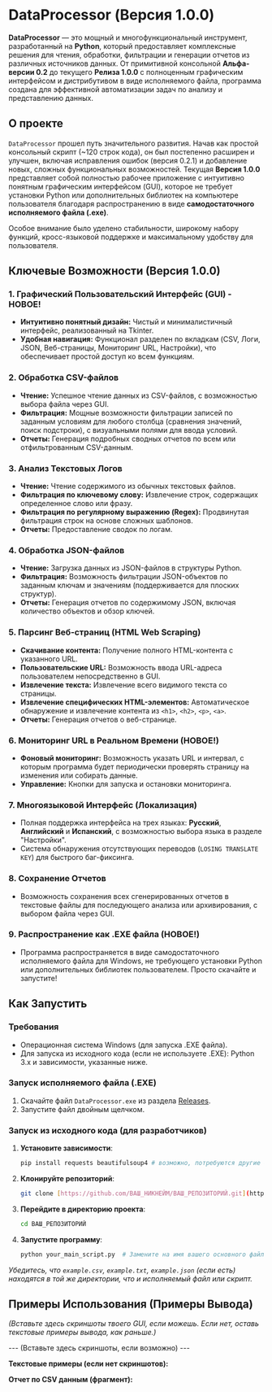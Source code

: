 # DataProcessor (Версия 1.0.0)

**DataProcessor** — это мощный и многофункциональный инструмент, разработанный на **Python**, который предоставляет комплексные решения для чтения, обработки, фильтрации и генерации отчетов из различных источников данных. От примитивной консольной **Альфа-версии 0.2** до текущего **Релиза 1.0.0** с полноценным графическим интерфейсом и дистрибутивом в виде исполняемого файла, программа создана для эффективной автоматизации задач по анализу и представлению данных.

## О проекте

`DataProcessor` прошел путь значительного развития. Начав как простой консольный скрипт (~120 строк кода), он был постепенно расширен и улучшен, включая исправления ошибок (версия 0.2.1) и добавление новых, сложных функциональных возможностей. Текущая **Версия 1.0.0** представляет собой полностью рабочее приложение с интуитивно понятным графическим интерфейсом (GUI), которое не требует установки Python или дополнительных библиотек на компьютере пользователя благодаря распространению в виде **самодостаточного исполняемого файла (.exe)**.

Особое внимание было уделено стабильности, широкому набору функций, кросс-языковой поддержке и максимальному удобству для пользователя.

## Ключевые Возможности (Версия 1.0.0)

### 1. Графический Пользовательский Интерфейс (GUI) - НОВОЕ!

* **Интуитивно понятный дизайн:** Чистый и минималистичный интерфейс, реализованный на Tkinter.
* **Удобная навигация:** Функционал разделен по вкладкам (CSV, Логи, JSON, Веб-страницы, Мониторинг URL, Настройки), что обеспечивает простой доступ ко всем функциям.

### 2. Обработка CSV-файлов

* **Чтение:** Успешное чтение данных из CSV-файлов, с возможностью выбора файла через GUI.
* **Фильтрация:** Мощные возможности фильтрации записей по заданным условиям для любого столбца (сравнения значений, поиск подстроки), с визуальными полями для ввода условий.
* **Отчеты:** Генерация подробных сводных отчетов по всем или отфильтрованным CSV-данным.

### 3. Анализ Текстовых Логов

* **Чтение:** Чтение содержимого из обычных текстовых файлов.
* **Фильтрация по ключевому слову:** Извлечение строк, содержащих определенное слово или фразу.
* **Фильтрация по регулярному выражению (Regex):** Продвинутая фильтрация строк на основе сложных шаблонов.
* **Отчеты:** Предоставление сводок по логам.

### 4. Обработка JSON-файлов

* **Чтение:** Загрузка данных из JSON-файлов в структуры Python.
* **Фильтрация:** Возможность фильтрации JSON-объектов по заданным ключам и значениям (поддерживается для плоских структур).
* **Отчеты:** Генерация отчетов по содержимому JSON, включая количество объектов и обзор ключей.

### 5. Парсинг Веб-страниц (HTML Web Scraping)

* **Скачивание контента:** Получение полного HTML-контента с указанного URL.
* **Пользовательские URL:** Возможность ввода URL-адреса пользователем непосредственно в GUI.
* **Извлечение текста:** Извлечение всего видимого текста со страницы.
* **Извлечение специфических HTML-элементов:** Автоматическое обнаружение и извлечение контента из `<h1>`, `<h2>`, `<p>`, `<a>`.
* **Отчеты:** Генерация отчетов о веб-странице.

### 6. Мониторинг URL в Реальном Времени (НОВОЕ!)

* **Фоновый мониторинг:** Возможность указать URL и интервал, с которым программа будет периодически проверять страницу на изменения или собирать данные.
* **Управление:** Кнопки для запуска и остановки мониторинга.

### 7. Многоязыковой Интерфейс (Локализация)

* Полная поддержка интерфейса на трех языках: **Русский**, **Английский** и **Испанский**, с возможностью выбора языка в разделе "Настройки".
* Система обнаружения отсутствующих переводов (`LOSING TRANSLATE KEY`) для быстрого баг-фиксинга.

### 8. Сохранение Отчетов

* Возможность сохранения всех сгенерированных отчетов в текстовые файлы для последующего анализа или архивирования, с выбором файла через GUI.

### 9. Распространение как .EXE файла (НОВОЕ!)

* Программа распространяется в виде самодостаточного исполняемого файла для Windows, не требующего установки Python или дополнительных библиотек пользователем. Просто скачайте и запустите!

## Как Запустить

### Требования

* Операционная система Windows (для запуска .EXE файла).
* Для запуска из исходного кода (если не используете .EXE): Python 3.x и зависимости, указанные ниже.

### Запуск исполняемого файла (.EXE)

1.  Скачайте файл `DataProcessor.exe` из раздела [Releases](https://github.com/ВАШ_НИКНЕЙМ/ВАШ_РЕПОЗИТОРИЙ/releases).
2.  Запустите файл двойным щелчком.

### Запуск из исходного кода (для разработчиков)

1.  **Установите зависимости**:
    ```bash
    pip install requests beautifulsoup4 # возможно, потребуются другие библиотеки, если ты использовал их для GUI, например, Pillow
    ```
2.  **Клонируйте репозиторий**:
    ```bash
    git clone [https://github.com/ВАШ_НИКНЕЙМ/ВАШ_РЕПОЗИТОРИЙ.git](https://github.com/ВАШ_НИКНЕЙМ/ВАШ_РЕПОЗИТОРИЙ.git)
    ```
3.  **Перейдите в директорию проекта**:
    ```bash
    cd ВАШ_РЕПОЗИТОРИЙ
    ```
4.  **Запустите программу**:
    ```bash
    python your_main_script.py  # Замените на имя вашего основного файла Python
    ```

*Убедитесь, что `example.csv`, `example.txt`, `example.json` (если есть) находятся в той же директории, что и исполняемый файл или скрипт.*

## Примеры Использования (Примеры Вывода)

*(Вставьте здесь скриншоты твоего GUI, если можешь. Если нет, оставь текстовые примеры вывода, как раньше.)*

--- (Вставьте здесь скриншоты, если возможно) ---

**Текстовые примеры (если нет скриншотов):**

**Отчет по CSV данным (фрагмент):**
